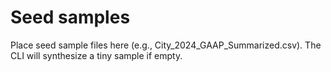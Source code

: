 # Seed samples

Place seed sample files here (e.g., City_2024_GAAP_Summarized.csv). The CLI will synthesize a tiny sample if empty.

